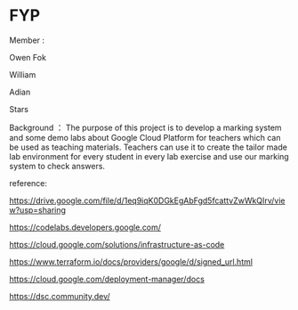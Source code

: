 # FYP

Member :

Owen Fok

William

Adian

Stars

Background ：
The purpose of this project is to develop a marking system and some demo labs about Google Cloud Platform for teachers which can be used as teaching materials. Teachers can use it to create the tailor made lab environment for every student in every lab exercise and use our marking system to check answers.

reference:

https://drive.google.com/file/d/1eq9iqK0DGkEgAbFgd5fcattvZwWkQIrv/view?usp=sharing

https://codelabs.developers.google.com/

https://cloud.google.com/solutions/infrastructure-as-code

https://www.terraform.io/docs/providers/google/d/signed_url.html

https://cloud.google.com/deployment-manager/docs

https://dsc.community.dev/
